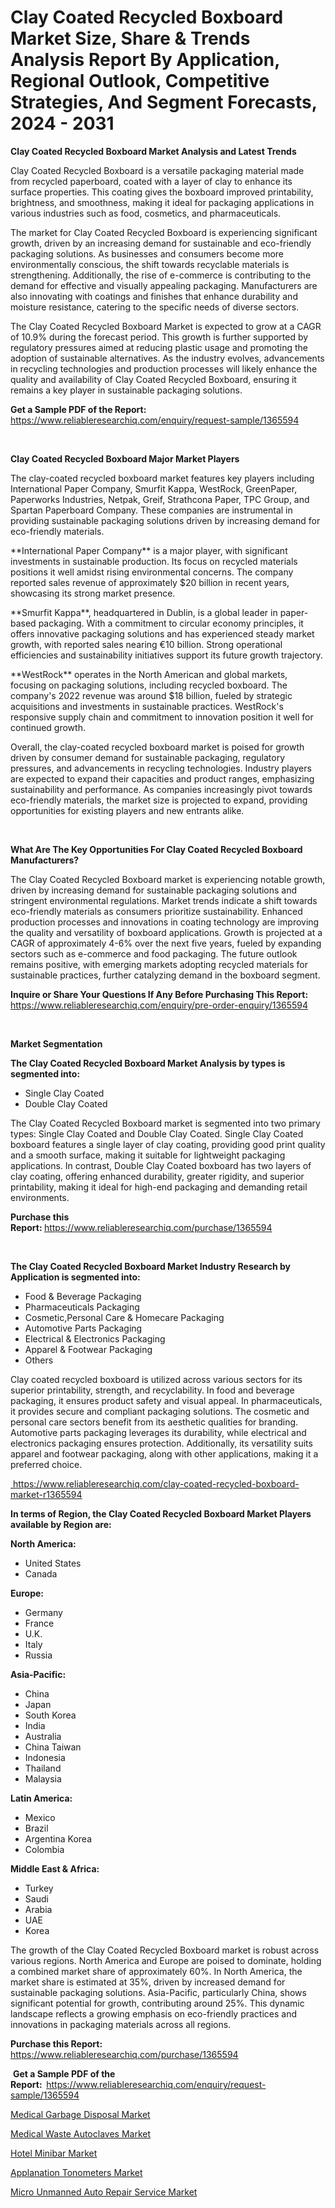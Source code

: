 <p><h1>Clay Coated Recycled Boxboard Market Size, Share & Trends Analysis Report By Application, Regional Outlook, Competitive Strategies, And Segment Forecasts, 2024 - 2031</h1></p><p><strong>Clay Coated Recycled Boxboard Market Analysis and Latest Trends</strong></p>
<p><p>Clay Coated Recycled Boxboard is a versatile packaging material made from recycled paperboard, coated with a layer of clay to enhance its surface properties. This coating gives the boxboard improved printability, brightness, and smoothness, making it ideal for packaging applications in various industries such as food, cosmetics, and pharmaceuticals.</p><p>The market for Clay Coated Recycled Boxboard is experiencing significant growth, driven by an increasing demand for sustainable and eco-friendly packaging solutions. As businesses and consumers become more environmentally conscious, the shift towards recyclable materials is strengthening. Additionally, the rise of e-commerce is contributing to the demand for effective and visually appealing packaging. Manufacturers are also innovating with coatings and finishes that enhance durability and moisture resistance, catering to the specific needs of diverse sectors.</p><p>The Clay Coated Recycled Boxboard Market is expected to grow at a CAGR of 10.9% during the forecast period. This growth is further supported by regulatory pressures aimed at reducing plastic usage and promoting the adoption of sustainable alternatives. As the industry evolves, advancements in recycling technologies and production processes will likely enhance the quality and availability of Clay Coated Recycled Boxboard, ensuring it remains a key player in sustainable packaging solutions.</p></p>
<p><strong>Get a Sample PDF of the Report:&nbsp;</strong> <a href="https://www.reliableresearchiq.com/enquiry/request-sample/1365594?utm_campaign=104&utm_medium=2&utm_source=Github&utm_content=ia&utm_term=06122024&utm_id=clay-coated-recycled-boxboard">https://www.reliableresearchiq.com/enquiry/request-sample/1365594</a></p>
<p>&nbsp;</p>
<p><strong>Clay Coated Recycled Boxboard Major Market Players</strong></p>
<p><p>The clay-coated recycled boxboard market features key players including International Paper Company, Smurfit Kappa, WestRock, GreenPaper, Paperworks Industries, Netpak, Greif, Strathcona Paper, TPC Group, and Spartan Paperboard Company. These companies are instrumental in providing sustainable packaging solutions driven by increasing demand for eco-friendly materials.</p><p>**International Paper Company** is a major player, with significant investments in sustainable production. Its focus on recycled materials positions it well amidst rising environmental concerns. The company reported sales revenue of approximately $20 billion in recent years, showcasing its strong market presence. </p><p>**Smurfit Kappa**, headquartered in Dublin, is a global leader in paper-based packaging. With a commitment to circular economy principles, it offers innovative packaging solutions and has experienced steady market growth, with reported sales nearing €10 billion. Strong operational efficiencies and sustainability initiatives support its future growth trajectory.</p><p>**WestRock** operates in the North American and global markets, focusing on packaging solutions, including recycled boxboard. The company's 2022 revenue was around $18 billion, fueled by strategic acquisitions and investments in sustainable practices. WestRock's responsive supply chain and commitment to innovation position it well for continued growth.</p><p>Overall, the clay-coated recycled boxboard market is poised for growth driven by consumer demand for sustainable packaging, regulatory pressures, and advancements in recycling technologies. Industry players are expected to expand their capacities and product ranges, emphasizing sustainability and performance. As companies increasingly pivot towards eco-friendly materials, the market size is projected to expand, providing opportunities for existing players and new entrants alike.</p></p>
<p>&nbsp;</p>
<p><strong>What Are The Key Opportunities For Clay Coated Recycled Boxboard Manufacturers?</strong></p>
<p><p>The Clay Coated Recycled Boxboard market is experiencing notable growth, driven by increasing demand for sustainable packaging solutions and stringent environmental regulations. Market trends indicate a shift towards eco-friendly materials as consumers prioritize sustainability. Enhanced production processes and innovations in coating technology are improving the quality and versatility of boxboard applications. Growth is projected at a CAGR of approximately 4-6% over the next five years, fueled by expanding sectors such as e-commerce and food packaging. The future outlook remains positive, with emerging markets adopting recycled materials for sustainable practices, further catalyzing demand in the boxboard segment.</p></p>
<p><strong>Inquire or Share Your Questions If Any Before Purchasing This Report:</strong> <a href="https://www.reliableresearchiq.com/enquiry/pre-order-enquiry/1365594?utm_campaign=104&utm_medium=2&utm_source=Github&utm_content=ia&utm_term=06122024&utm_id=clay-coated-recycled-boxboard">https://www.reliableresearchiq.com/enquiry/pre-order-enquiry/1365594</a></p>
<p>&nbsp;</p>
<p><strong>Market Segmentation</strong></p>
<p><strong>The Clay Coated Recycled Boxboard Market Analysis by types is segmented into:</strong></p>
<p><ul><li>Single Clay Coated</li><li>Double Clay Coated</li></ul></p>
<p><p>The Clay Coated Recycled Boxboard market is segmented into two primary types: Single Clay Coated and Double Clay Coated. Single Clay Coated boxboard features a single layer of clay coating, providing good print quality and a smooth surface, making it suitable for lightweight packaging applications. In contrast, Double Clay Coated boxboard has two layers of clay coating, offering enhanced durability, greater rigidity, and superior printability, making it ideal for high-end packaging and demanding retail environments.</p></p>
<p><strong>Purchase this Report:&nbsp;</strong><a href="https://www.reliableresearchiq.com/purchase/1365594?utm_campaign=104&utm_medium=2&utm_source=Github&utm_content=ia&utm_term=06122024&utm_id=clay-coated-recycled-boxboard">https://www.reliableresearchiq.com/purchase/1365594</a></p>
<p>&nbsp;</p>
<p><strong>The Clay Coated Recycled Boxboard Market Industry Research by Application is segmented into:</strong></p>
<p><ul><li>Food & Beverage Packaging</li><li>Pharmaceuticals Packaging</li><li>Cosmetic,Personal Care & Homecare Packaging</li><li>Automotive Parts Packaging</li><li>Electrical & Electronics Packaging</li><li>Apparel & Footwear Packaging</li><li>Others</li></ul></p>
<p><p>Clay coated recycled boxboard is utilized across various sectors for its superior printability, strength, and recyclability. In food and beverage packaging, it ensures product safety and visual appeal. In pharmaceuticals, it provides secure and compliant packaging solutions. The cosmetic and personal care sectors benefit from its aesthetic qualities for branding. Automotive parts packaging leverages its durability, while electrical and electronics packaging ensures protection. Additionally, its versatility suits apparel and footwear packaging, along with other applications, making it a preferred choice.</p></p>
<p><a href="https://www.reliableresearchiq.com/clay-coated-recycled-boxboard-market-r1365594?utm_campaign=104&utm_medium=2&utm_source=Github&utm_content=ia&utm_term=06122024&utm_id=clay-coated-recycled-boxboard">&nbsp;https://www.reliableresearchiq.com/clay-coated-recycled-boxboard-market-r1365594</a></p>
<p><strong>In terms of Region, the Clay Coated Recycled Boxboard Market Players available by Region are:</strong></p>
<p>
    <p> <strong> North America: </strong>
        <ul>
            <li>United States</li>
            <li>Canada</li>
        </ul>
        </p> 
    <p> <strong> Europe: </strong>
        <ul>
            <li>Germany</li>
            <li>France</li>
            <li>U.K.</li>
            <li>Italy</li>
            <li>Russia</li>
        </ul>
        </p> 
    <p> <strong> Asia-Pacific: </strong>
        <ul>
            <li>China</li>
            <li>Japan</li>
            <li>South Korea</li>
            <li>India</li>
            <li>Australia</li>
            <li>China Taiwan</li>
            <li>Indonesia</li>
            <li>Thailand</li>
            <li>Malaysia</li>
        </ul>
        </p> 
    <p> <strong> Latin America: </strong>
        <ul>
            <li>Mexico</li>
            <li>Brazil</li>
            <li>Argentina Korea</li>
            <li>Colombia</li>
        </ul>
        </p> 
    <p> <strong> Middle East & Africa: </strong>
        <ul>
            <li>Turkey</li>
            <li>Saudi</li>
            <li>Arabia</li>
            <li>UAE</li>
            <li>Korea</li>
        </ul>
    </p>
    </p>
<p><p>The growth of the Clay Coated Recycled Boxboard market is robust across various regions. North America and Europe are poised to dominate, holding a combined market share of approximately 60%. In North America, the market share is estimated at 35%, driven by increased demand for sustainable packaging solutions. Asia-Pacific, particularly China, shows significant potential for growth, contributing around 25%. This dynamic landscape reflects a growing emphasis on eco-friendly practices and innovations in packaging materials across all regions.</p></p>
<p><strong>Purchase this Report: </strong><a href="https://www.reliableresearchiq.com/purchase/1365594?utm_campaign=104&utm_medium=2&utm_source=Github&utm_content=ia&utm_term=06122024&utm_id=clay-coated-recycled-boxboard">https://www.reliableresearchiq.com/purchase/1365594</a></p>
<p>&nbsp;<strong>Get a Sample PDF of the Report:&nbsp;&nbsp;</strong><a href="https://www.reliableresearchiq.com/enquiry/request-sample/1365594?utm_campaign=104&utm_medium=2&utm_source=Github&utm_content=ia&utm_term=06122024&utm_id=clay-coated-recycled-boxboard">https://www.reliableresearchiq.com/enquiry/request-sample/1365594</a></p>
<p><strong></strong></p>
<p><p><a href="https://www.linkedin.com/pulse/medical-garbage-disposal-market-analysis-report-2024-2031-z83qe?utm_campaign=104&utm_medium=2&utm_source=Github&utm_content=ia&utm_term=06122024&utm_id=clay-coated-recycled-boxboard">Medical Garbage Disposal Market</a></p><p><a href="https://www.linkedin.com/pulse/medical-waste-autoclaves-market-analysis-2024-2031-projected-b3ape?utm_campaign=104&utm_medium=2&utm_source=Github&utm_content=ia&utm_term=06122024&utm_id=clay-coated-recycled-boxboard">Medical Waste Autoclaves Market</a></p><p><a href="https://issuu.com/reportprime-2/docs/hotel-minibar-market-size-2030.pptx?utm_campaign=104&utm_medium=2&utm_source=Github&utm_content=ia&utm_term=06122024&utm_id=clay-coated-recycled-boxboard">Hotel Minibar Market</a></p><p><a href="https://www.linkedin.com/pulse/global-applanation-tonometers-market-trends-applications-gttre?utm_campaign=104&utm_medium=2&utm_source=Github&utm_content=ia&utm_term=06122024&utm_id=clay-coated-recycled-boxboard">Applanation Tonometers Market</a></p><p><a href="https://issuu.com/reportprime-2/docs/micro-unmanned-auto-repair-service-market-size-203?utm_campaign=104&utm_medium=2&utm_source=Github&utm_content=ia&utm_term=06122024&utm_id=clay-coated-recycled-boxboard">Micro Unmanned Auto Repair Service Market</a></p></p>